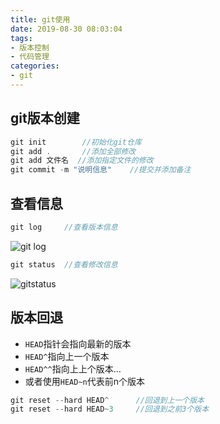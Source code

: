 ```yaml
---
title: git使用
date: 2019-08-30 08:03:04
tags:
- 版本控制
- 代码管理
categories:
- git
---
```


## git版本创建

<!--more-->

```C
git init        //初始化git仓库
git add .       //添加全部修改
git add 文件名  //添加指定文件的修改
git commit -m "说明信息"    //提交并添加备注
```


## 查看信息
```C
git log     //查看版本信息
```
![git log](git_log.png) 

```C
git status  //查看修改信息
```
![gitstatus](git_status.png) 

## 版本回退

* `HEAD`指针会指向最新的版本
* `HEAD^`指向上一个版本
* `HEAD^^`指向上上个版本...
* 或者使用`HEAD~n`代表前n个版本

```C
git reset --hard HEAD^      //回退到上一个版本
git reset --hard HEAD~3     //回退到之前3个版本

```




